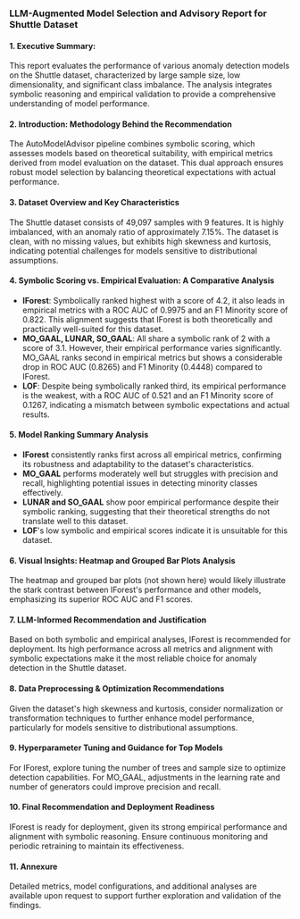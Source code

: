 ### LLM-Augmented Model Selection and Advisory Report for Shuttle Dataset

#### 1. Executive Summary:
This report evaluates the performance of various anomaly detection models on the Shuttle dataset, characterized by large sample size, low dimensionality, and significant class imbalance. The analysis integrates symbolic reasoning and empirical validation to provide a comprehensive understanding of model performance.

#### 2. Introduction: Methodology Behind the Recommendation
The AutoModelAdvisor pipeline combines symbolic scoring, which assesses models based on theoretical suitability, with empirical metrics derived from model evaluation on the dataset. This dual approach ensures robust model selection by balancing theoretical expectations with actual performance.

#### 3. Dataset Overview and Key Characteristics
The Shuttle dataset consists of 49,097 samples with 9 features. It is highly imbalanced, with an anomaly ratio of approximately 7.15%. The dataset is clean, with no missing values, but exhibits high skewness and kurtosis, indicating potential challenges for models sensitive to distributional assumptions.

#### 4. Symbolic Scoring vs. Empirical Evaluation: A Comparative Analysis
- **IForest**: Symbolically ranked highest with a score of 4.2, it also leads in empirical metrics with a ROC AUC of 0.9975 and an F1 Minority score of 0.822. This alignment suggests that IForest is both theoretically and practically well-suited for this dataset.
- **MO_GAAL, LUNAR, SO_GAAL**: All share a symbolic rank of 2 with a score of 3.1. However, their empirical performance varies significantly. MO_GAAL ranks second in empirical metrics but shows a considerable drop in ROC AUC (0.8265) and F1 Minority (0.4448) compared to IForest.
- **LOF**: Despite being symbolically ranked third, its empirical performance is the weakest, with a ROC AUC of 0.521 and an F1 Minority score of 0.1267, indicating a mismatch between symbolic expectations and actual results.

#### 5. Model Ranking Summary Analysis
- **IForest** consistently ranks first across all empirical metrics, confirming its robustness and adaptability to the dataset's characteristics.
- **MO_GAAL** performs moderately well but struggles with precision and recall, highlighting potential issues in detecting minority classes effectively.
- **LUNAR and SO_GAAL** show poor empirical performance despite their symbolic ranking, suggesting that their theoretical strengths do not translate well to this dataset.
- **LOF**'s low symbolic and empirical scores indicate it is unsuitable for this dataset.

#### 6. Visual Insights: Heatmap and Grouped Bar Plots Analysis
The heatmap and grouped bar plots (not shown here) would likely illustrate the stark contrast between IForest's performance and other models, emphasizing its superior ROC AUC and F1 scores.

#### 7. LLM-Informed Recommendation and Justification
Based on both symbolic and empirical analyses, IForest is recommended for deployment. Its high performance across all metrics and alignment with symbolic expectations make it the most reliable choice for anomaly detection in the Shuttle dataset.

#### 8. Data Preprocessing & Optimization Recommendations
Given the dataset's high skewness and kurtosis, consider normalization or transformation techniques to further enhance model performance, particularly for models sensitive to distributional assumptions.

#### 9. Hyperparameter Tuning and Guidance for Top Models
For IForest, explore tuning the number of trees and sample size to optimize detection capabilities. For MO_GAAL, adjustments in the learning rate and number of generators could improve precision and recall.

#### 10. Final Recommendation and Deployment Readiness
IForest is ready for deployment, given its strong empirical performance and alignment with symbolic reasoning. Ensure continuous monitoring and periodic retraining to maintain its effectiveness.

#### 11. Annexure
Detailed metrics, model configurations, and additional analyses are available upon request to support further exploration and validation of the findings.